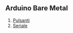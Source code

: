 

## Arduino Bare Metal
1. [Pulsanti](indexpulsanti.md)
2. [Seriale](indexseriale.md)
<!--stackedit_data:
eyJoaXN0b3J5IjpbLTYxNDQ2MTMzOF19
-->